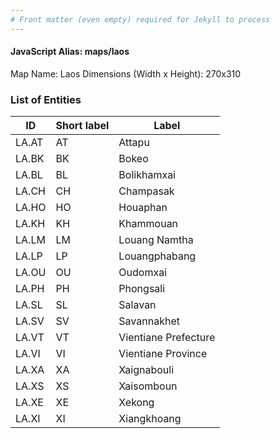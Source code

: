 ```yaml
---
# Front matter (even empty) required for Jekyll to process
---
```


#### JavaScript Alias: maps/laos

Map Name: Laos
Dimensions (Width x Height): 270x310





### List of Entities

ID | Short label | Label
---|---|---|
LA.AT|AT|Attapu
LA.BK|BK|Bokeo
LA.BL|BL|Bolikhamxai
LA.CH|CH|Champasak
LA.HO|HO|Houaphan
LA.KH|KH|Khammouan
LA.LM|LM|Louang Namtha
LA.LP|LP|Louangphabang
LA.OU|OU|Oudomxai
LA.PH|PH|Phongsali
LA.SL|SL|Salavan
LA.SV|SV|Savannakhet
LA.VT|VT|Vientiane Prefecture
LA.VI|VI|Vientiane Province
LA.XA|XA|Xaignabouli
LA.XS|XS|Xaisomboun
LA.XE|XE|Xekong
LA.XI|XI|Xiangkhoang

